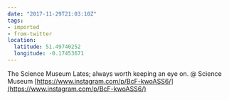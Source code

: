 ```yaml
---
date: "2017-11-29T21:03:10Z"
tags:
- imported
- from-twitter
location:
  latitude: 51.49740252
  longitude: -0.17453671
---
```

The Science Museum Lates; always worth keeping an eye on. @ Science Museum [https://www.instagram.com/p/BcF-kwoASS6/](https://www.instagram.com/p/BcF-kwoASS6/)
